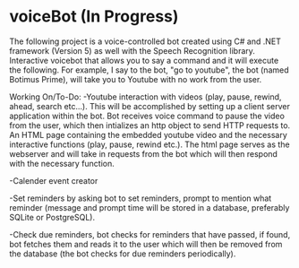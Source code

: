 # voiceBot (In Progress)
The following project is a voice-controlled bot created using C# and .NET framework (Version 5) as well with the Speech Recognition library. Interactive voicebot that allows you to say a command and it will execute the following. For example, I say to the bot, "go to youtube", the bot (named Botimus Prime), will take you to Youtube with no work from the user. 

Working On/To-Do: 
-Youtube interaction with videos (play, pause, rewind, ahead, search etc...). This will be accomplished by setting up a client server application within the bot. Bot receives voice command to pause the 
video from the user, which then intializes an http object to send HTTP requests to. An HTML page containing the embedded youtube video and the necessary interactive functions (play, pause, rewind etc.). The html page serves as the webserver and will take in requests from the bot which will then respond with the necessary function. 

-Calender event creator

-Set reminders by asking bot to set reminders, prompt to mention what reminder (message and prompt time will be stored in a database, preferably SQLite or PostgreSQL). 

-Check due reminders, bot checks for reminders that have passed, if found, bot fetches them and reads it to the user which will then be removed from the database (the bot checks for due reminders periodically). 

